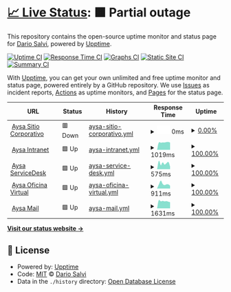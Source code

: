 # [📈 Live Status](https://nachosalvi.github.io/upptime): <!--live status--> **🟧 Partial outage**

This repository contains the open-source uptime monitor and status page for [Dario Salvi](https://nachosalvi.github.io/upptime), powered by [Upptime](https://github.com/upptime/upptime).

[![Uptime CI](https://github.com/nachosalvi/upptime/workflows/Uptime%20CI/badge.svg)](https://github.com/nachosalvi/upptime/actions?query=workflow%3A%22Uptime+CI%22)
[![Response Time CI](https://github.com/nachosalvi/upptime/workflows/Response%20Time%20CI/badge.svg)](https://github.com/nachosalvi/upptime/actions?query=workflow%3A%22Response+Time+CI%22)
[![Graphs CI](https://github.com/nachosalvi/upptime/workflows/Graphs%20CI/badge.svg)](https://github.com/nachosalvi/upptime/actions?query=workflow%3A%22Graphs+CI%22)
[![Static Site CI](https://github.com/nachosalvi/upptime/workflows/Static%20Site%20CI/badge.svg)](https://github.com/nachosalvi/upptime/actions?query=workflow%3A%22Static+Site+CI%22)
[![Summary CI](https://github.com/nachosalvi/upptime/workflows/Summary%20CI/badge.svg)](https://github.com/nachosalvi/upptime/actions?query=workflow%3A%22Summary+CI%22)

With [Upptime](https://upptime.js.org), you can get your own unlimited and free uptime monitor and status page, powered entirely by a GitHub repository. We use [Issues](https://github.com/nachosalvi/upptime/issues) as incident reports, [Actions](https://github.com/nachosalvi/upptime/actions) as uptime monitors, and [Pages](https://nachosalvi.github.io/upptime) for the status page.

<!--start: status pages-->
<!-- This summary is generated by Upptime (https://github.com/upptime/upptime) -->
<!-- Do not edit this manually, your changes will be overwritten -->
<!-- prettier-ignore -->
| URL | Status | History | Response Time | Uptime |
| --- | ------ | ------- | ------------- | ------ |
| <img alt="" src="https://icons.duckduckgo.com/ip3/www.aysa.com.ar.ico" height="13"> [Aysa Sitio Corporativo](https://www.aysa.com.ar) | 🟥 Down | [aysa-sitio-corporativo.yml](https://github.com/nachosalvi/upptime/commits/HEAD/history/aysa-sitio-corporativo.yml) | <details><summary><img alt="Response time graph" src="./graphs/aysa-sitio-corporativo/response-time-week.png" height="20"> 0ms</summary><br><a href="https://nachosalvi.github.io/upptime/history/aysa-sitio-corporativo"><img alt="Response time 356" src="https://img.shields.io/endpoint?url=https%3A%2F%2Fraw.githubusercontent.com%2Fnachosalvi%2Fupptime%2FHEAD%2Fapi%2Faysa-sitio-corporativo%2Fresponse-time.json"></a><br><a href="https://nachosalvi.github.io/upptime/history/aysa-sitio-corporativo"><img alt="24-hour response time 0" src="https://img.shields.io/endpoint?url=https%3A%2F%2Fraw.githubusercontent.com%2Fnachosalvi%2Fupptime%2FHEAD%2Fapi%2Faysa-sitio-corporativo%2Fresponse-time-day.json"></a><br><a href="https://nachosalvi.github.io/upptime/history/aysa-sitio-corporativo"><img alt="7-day response time 0" src="https://img.shields.io/endpoint?url=https%3A%2F%2Fraw.githubusercontent.com%2Fnachosalvi%2Fupptime%2FHEAD%2Fapi%2Faysa-sitio-corporativo%2Fresponse-time-week.json"></a><br><a href="https://nachosalvi.github.io/upptime/history/aysa-sitio-corporativo"><img alt="30-day response time 0" src="https://img.shields.io/endpoint?url=https%3A%2F%2Fraw.githubusercontent.com%2Fnachosalvi%2Fupptime%2FHEAD%2Fapi%2Faysa-sitio-corporativo%2Fresponse-time-month.json"></a><br><a href="https://nachosalvi.github.io/upptime/history/aysa-sitio-corporativo"><img alt="1-year response time 291" src="https://img.shields.io/endpoint?url=https%3A%2F%2Fraw.githubusercontent.com%2Fnachosalvi%2Fupptime%2FHEAD%2Fapi%2Faysa-sitio-corporativo%2Fresponse-time-year.json"></a></details> | <details><summary><a href="https://nachosalvi.github.io/upptime/history/aysa-sitio-corporativo">0.00%</a></summary><a href="https://nachosalvi.github.io/upptime/history/aysa-sitio-corporativo"><img alt="All-time uptime 75.84%" src="https://img.shields.io/endpoint?url=https%3A%2F%2Fraw.githubusercontent.com%2Fnachosalvi%2Fupptime%2FHEAD%2Fapi%2Faysa-sitio-corporativo%2Fuptime.json"></a><br><a href="https://nachosalvi.github.io/upptime/history/aysa-sitio-corporativo"><img alt="24-hour uptime 0.00%" src="https://img.shields.io/endpoint?url=https%3A%2F%2Fraw.githubusercontent.com%2Fnachosalvi%2Fupptime%2FHEAD%2Fapi%2Faysa-sitio-corporativo%2Fuptime-day.json"></a><br><a href="https://nachosalvi.github.io/upptime/history/aysa-sitio-corporativo"><img alt="7-day uptime 0.00%" src="https://img.shields.io/endpoint?url=https%3A%2F%2Fraw.githubusercontent.com%2Fnachosalvi%2Fupptime%2FHEAD%2Fapi%2Faysa-sitio-corporativo%2Fuptime-week.json"></a><br><a href="https://nachosalvi.github.io/upptime/history/aysa-sitio-corporativo"><img alt="30-day uptime 0.00%" src="https://img.shields.io/endpoint?url=https%3A%2F%2Fraw.githubusercontent.com%2Fnachosalvi%2Fupptime%2FHEAD%2Fapi%2Faysa-sitio-corporativo%2Fuptime-month.json"></a><br><a href="https://nachosalvi.github.io/upptime/history/aysa-sitio-corporativo"><img alt="1-year uptime 63.11%" src="https://img.shields.io/endpoint?url=https%3A%2F%2Fraw.githubusercontent.com%2Fnachosalvi%2Fupptime%2FHEAD%2Fapi%2Faysa-sitio-corporativo%2Fuptime-year.json"></a></details>
| <img alt="" src="https://icons.duckduckgo.com/ip3/intranet.aysa.com.ar.ico" height="13"> [Aysa Intranet](https://intranet.aysa.com.ar/login) | 🟩 Up | [aysa-intranet.yml](https://github.com/nachosalvi/upptime/commits/HEAD/history/aysa-intranet.yml) | <details><summary><img alt="Response time graph" src="./graphs/aysa-intranet/response-time-week.png" height="20"> 1019ms</summary><br><a href="https://nachosalvi.github.io/upptime/history/aysa-intranet"><img alt="Response time 864" src="https://img.shields.io/endpoint?url=https%3A%2F%2Fraw.githubusercontent.com%2Fnachosalvi%2Fupptime%2FHEAD%2Fapi%2Faysa-intranet%2Fresponse-time.json"></a><br><a href="https://nachosalvi.github.io/upptime/history/aysa-intranet"><img alt="24-hour response time 990" src="https://img.shields.io/endpoint?url=https%3A%2F%2Fraw.githubusercontent.com%2Fnachosalvi%2Fupptime%2FHEAD%2Fapi%2Faysa-intranet%2Fresponse-time-day.json"></a><br><a href="https://nachosalvi.github.io/upptime/history/aysa-intranet"><img alt="7-day response time 1019" src="https://img.shields.io/endpoint?url=https%3A%2F%2Fraw.githubusercontent.com%2Fnachosalvi%2Fupptime%2FHEAD%2Fapi%2Faysa-intranet%2Fresponse-time-week.json"></a><br><a href="https://nachosalvi.github.io/upptime/history/aysa-intranet"><img alt="30-day response time 1001" src="https://img.shields.io/endpoint?url=https%3A%2F%2Fraw.githubusercontent.com%2Fnachosalvi%2Fupptime%2FHEAD%2Fapi%2Faysa-intranet%2Fresponse-time-month.json"></a><br><a href="https://nachosalvi.github.io/upptime/history/aysa-intranet"><img alt="1-year response time 861" src="https://img.shields.io/endpoint?url=https%3A%2F%2Fraw.githubusercontent.com%2Fnachosalvi%2Fupptime%2FHEAD%2Fapi%2Faysa-intranet%2Fresponse-time-year.json"></a></details> | <details><summary><a href="https://nachosalvi.github.io/upptime/history/aysa-intranet">100.00%</a></summary><a href="https://nachosalvi.github.io/upptime/history/aysa-intranet"><img alt="All-time uptime 99.17%" src="https://img.shields.io/endpoint?url=https%3A%2F%2Fraw.githubusercontent.com%2Fnachosalvi%2Fupptime%2FHEAD%2Fapi%2Faysa-intranet%2Fuptime.json"></a><br><a href="https://nachosalvi.github.io/upptime/history/aysa-intranet"><img alt="24-hour uptime 100.00%" src="https://img.shields.io/endpoint?url=https%3A%2F%2Fraw.githubusercontent.com%2Fnachosalvi%2Fupptime%2FHEAD%2Fapi%2Faysa-intranet%2Fuptime-day.json"></a><br><a href="https://nachosalvi.github.io/upptime/history/aysa-intranet"><img alt="7-day uptime 100.00%" src="https://img.shields.io/endpoint?url=https%3A%2F%2Fraw.githubusercontent.com%2Fnachosalvi%2Fupptime%2FHEAD%2Fapi%2Faysa-intranet%2Fuptime-week.json"></a><br><a href="https://nachosalvi.github.io/upptime/history/aysa-intranet"><img alt="30-day uptime 100.00%" src="https://img.shields.io/endpoint?url=https%3A%2F%2Fraw.githubusercontent.com%2Fnachosalvi%2Fupptime%2FHEAD%2Fapi%2Faysa-intranet%2Fuptime-month.json"></a><br><a href="https://nachosalvi.github.io/upptime/history/aysa-intranet"><img alt="1-year uptime 99.01%" src="https://img.shields.io/endpoint?url=https%3A%2F%2Fraw.githubusercontent.com%2Fnachosalvi%2Fupptime%2FHEAD%2Fapi%2Faysa-intranet%2Fuptime-year.json"></a></details>
| <img alt="" src="https://icons.duckduckgo.com/ip3/servicedesk.aysa.com.ar.ico" height="13"> [Aysa ServiceDesk](https://servicedesk.aysa.com.ar) | 🟩 Up | [aysa-service-desk.yml](https://github.com/nachosalvi/upptime/commits/HEAD/history/aysa-service-desk.yml) | <details><summary><img alt="Response time graph" src="./graphs/aysa-service-desk/response-time-week.png" height="20"> 575ms</summary><br><a href="https://nachosalvi.github.io/upptime/history/aysa-service-desk"><img alt="Response time 1134" src="https://img.shields.io/endpoint?url=https%3A%2F%2Fraw.githubusercontent.com%2Fnachosalvi%2Fupptime%2FHEAD%2Fapi%2Faysa-service-desk%2Fresponse-time.json"></a><br><a href="https://nachosalvi.github.io/upptime/history/aysa-service-desk"><img alt="24-hour response time 257" src="https://img.shields.io/endpoint?url=https%3A%2F%2Fraw.githubusercontent.com%2Fnachosalvi%2Fupptime%2FHEAD%2Fapi%2Faysa-service-desk%2Fresponse-time-day.json"></a><br><a href="https://nachosalvi.github.io/upptime/history/aysa-service-desk"><img alt="7-day response time 575" src="https://img.shields.io/endpoint?url=https%3A%2F%2Fraw.githubusercontent.com%2Fnachosalvi%2Fupptime%2FHEAD%2Fapi%2Faysa-service-desk%2Fresponse-time-week.json"></a><br><a href="https://nachosalvi.github.io/upptime/history/aysa-service-desk"><img alt="30-day response time 602" src="https://img.shields.io/endpoint?url=https%3A%2F%2Fraw.githubusercontent.com%2Fnachosalvi%2Fupptime%2FHEAD%2Fapi%2Faysa-service-desk%2Fresponse-time-month.json"></a><br><a href="https://nachosalvi.github.io/upptime/history/aysa-service-desk"><img alt="1-year response time 1097" src="https://img.shields.io/endpoint?url=https%3A%2F%2Fraw.githubusercontent.com%2Fnachosalvi%2Fupptime%2FHEAD%2Fapi%2Faysa-service-desk%2Fresponse-time-year.json"></a></details> | <details><summary><a href="https://nachosalvi.github.io/upptime/history/aysa-service-desk">100.00%</a></summary><a href="https://nachosalvi.github.io/upptime/history/aysa-service-desk"><img alt="All-time uptime 99.13%" src="https://img.shields.io/endpoint?url=https%3A%2F%2Fraw.githubusercontent.com%2Fnachosalvi%2Fupptime%2FHEAD%2Fapi%2Faysa-service-desk%2Fuptime.json"></a><br><a href="https://nachosalvi.github.io/upptime/history/aysa-service-desk"><img alt="24-hour uptime 100.00%" src="https://img.shields.io/endpoint?url=https%3A%2F%2Fraw.githubusercontent.com%2Fnachosalvi%2Fupptime%2FHEAD%2Fapi%2Faysa-service-desk%2Fuptime-day.json"></a><br><a href="https://nachosalvi.github.io/upptime/history/aysa-service-desk"><img alt="7-day uptime 100.00%" src="https://img.shields.io/endpoint?url=https%3A%2F%2Fraw.githubusercontent.com%2Fnachosalvi%2Fupptime%2FHEAD%2Fapi%2Faysa-service-desk%2Fuptime-week.json"></a><br><a href="https://nachosalvi.github.io/upptime/history/aysa-service-desk"><img alt="30-day uptime 100.00%" src="https://img.shields.io/endpoint?url=https%3A%2F%2Fraw.githubusercontent.com%2Fnachosalvi%2Fupptime%2FHEAD%2Fapi%2Faysa-service-desk%2Fuptime-month.json"></a><br><a href="https://nachosalvi.github.io/upptime/history/aysa-service-desk"><img alt="1-year uptime 98.91%" src="https://img.shields.io/endpoint?url=https%3A%2F%2Fraw.githubusercontent.com%2Fnachosalvi%2Fupptime%2FHEAD%2Fapi%2Faysa-service-desk%2Fuptime-year.json"></a></details>
| <img alt="" src="https://icons.duckduckgo.com/ip3/oficinavirtual.web.aysa.com.ar.ico" height="13"> [Aysa Oficina Virtual](https://oficinavirtual.web.aysa.com.ar/index.html) | 🟩 Up | [aysa-oficina-virtual.yml](https://github.com/nachosalvi/upptime/commits/HEAD/history/aysa-oficina-virtual.yml) | <details><summary><img alt="Response time graph" src="./graphs/aysa-oficina-virtual/response-time-week.png" height="20"> 911ms</summary><br><a href="https://nachosalvi.github.io/upptime/history/aysa-oficina-virtual"><img alt="Response time 891" src="https://img.shields.io/endpoint?url=https%3A%2F%2Fraw.githubusercontent.com%2Fnachosalvi%2Fupptime%2FHEAD%2Fapi%2Faysa-oficina-virtual%2Fresponse-time.json"></a><br><a href="https://nachosalvi.github.io/upptime/history/aysa-oficina-virtual"><img alt="24-hour response time 581" src="https://img.shields.io/endpoint?url=https%3A%2F%2Fraw.githubusercontent.com%2Fnachosalvi%2Fupptime%2FHEAD%2Fapi%2Faysa-oficina-virtual%2Fresponse-time-day.json"></a><br><a href="https://nachosalvi.github.io/upptime/history/aysa-oficina-virtual"><img alt="7-day response time 911" src="https://img.shields.io/endpoint?url=https%3A%2F%2Fraw.githubusercontent.com%2Fnachosalvi%2Fupptime%2FHEAD%2Fapi%2Faysa-oficina-virtual%2Fresponse-time-week.json"></a><br><a href="https://nachosalvi.github.io/upptime/history/aysa-oficina-virtual"><img alt="30-day response time 870" src="https://img.shields.io/endpoint?url=https%3A%2F%2Fraw.githubusercontent.com%2Fnachosalvi%2Fupptime%2FHEAD%2Fapi%2Faysa-oficina-virtual%2Fresponse-time-month.json"></a><br><a href="https://nachosalvi.github.io/upptime/history/aysa-oficina-virtual"><img alt="1-year response time 880" src="https://img.shields.io/endpoint?url=https%3A%2F%2Fraw.githubusercontent.com%2Fnachosalvi%2Fupptime%2FHEAD%2Fapi%2Faysa-oficina-virtual%2Fresponse-time-year.json"></a></details> | <details><summary><a href="https://nachosalvi.github.io/upptime/history/aysa-oficina-virtual">100.00%</a></summary><a href="https://nachosalvi.github.io/upptime/history/aysa-oficina-virtual"><img alt="All-time uptime 99.68%" src="https://img.shields.io/endpoint?url=https%3A%2F%2Fraw.githubusercontent.com%2Fnachosalvi%2Fupptime%2FHEAD%2Fapi%2Faysa-oficina-virtual%2Fuptime.json"></a><br><a href="https://nachosalvi.github.io/upptime/history/aysa-oficina-virtual"><img alt="24-hour uptime 100.00%" src="https://img.shields.io/endpoint?url=https%3A%2F%2Fraw.githubusercontent.com%2Fnachosalvi%2Fupptime%2FHEAD%2Fapi%2Faysa-oficina-virtual%2Fuptime-day.json"></a><br><a href="https://nachosalvi.github.io/upptime/history/aysa-oficina-virtual"><img alt="7-day uptime 100.00%" src="https://img.shields.io/endpoint?url=https%3A%2F%2Fraw.githubusercontent.com%2Fnachosalvi%2Fupptime%2FHEAD%2Fapi%2Faysa-oficina-virtual%2Fuptime-week.json"></a><br><a href="https://nachosalvi.github.io/upptime/history/aysa-oficina-virtual"><img alt="30-day uptime 100.00%" src="https://img.shields.io/endpoint?url=https%3A%2F%2Fraw.githubusercontent.com%2Fnachosalvi%2Fupptime%2FHEAD%2Fapi%2Faysa-oficina-virtual%2Fuptime-month.json"></a><br><a href="https://nachosalvi.github.io/upptime/history/aysa-oficina-virtual"><img alt="1-year uptime 99.90%" src="https://img.shields.io/endpoint?url=https%3A%2F%2Fraw.githubusercontent.com%2Fnachosalvi%2Fupptime%2FHEAD%2Fapi%2Faysa-oficina-virtual%2Fuptime-year.json"></a></details>
| <img alt="" src="https://icons.duckduckgo.com/ip3/mail.aysa.com.ar.ico" height="13"> [Aysa Mail](https://mail.aysa.com.ar) | 🟩 Up | [aysa-mail.yml](https://github.com/nachosalvi/upptime/commits/HEAD/history/aysa-mail.yml) | <details><summary><img alt="Response time graph" src="./graphs/aysa-mail/response-time-week.png" height="20"> 1631ms</summary><br><a href="https://nachosalvi.github.io/upptime/history/aysa-mail"><img alt="Response time 1666" src="https://img.shields.io/endpoint?url=https%3A%2F%2Fraw.githubusercontent.com%2Fnachosalvi%2Fupptime%2FHEAD%2Fapi%2Faysa-mail%2Fresponse-time.json"></a><br><a href="https://nachosalvi.github.io/upptime/history/aysa-mail"><img alt="24-hour response time 1412" src="https://img.shields.io/endpoint?url=https%3A%2F%2Fraw.githubusercontent.com%2Fnachosalvi%2Fupptime%2FHEAD%2Fapi%2Faysa-mail%2Fresponse-time-day.json"></a><br><a href="https://nachosalvi.github.io/upptime/history/aysa-mail"><img alt="7-day response time 1631" src="https://img.shields.io/endpoint?url=https%3A%2F%2Fraw.githubusercontent.com%2Fnachosalvi%2Fupptime%2FHEAD%2Fapi%2Faysa-mail%2Fresponse-time-week.json"></a><br><a href="https://nachosalvi.github.io/upptime/history/aysa-mail"><img alt="30-day response time 1650" src="https://img.shields.io/endpoint?url=https%3A%2F%2Fraw.githubusercontent.com%2Fnachosalvi%2Fupptime%2FHEAD%2Fapi%2Faysa-mail%2Fresponse-time-month.json"></a><br><a href="https://nachosalvi.github.io/upptime/history/aysa-mail"><img alt="1-year response time 1646" src="https://img.shields.io/endpoint?url=https%3A%2F%2Fraw.githubusercontent.com%2Fnachosalvi%2Fupptime%2FHEAD%2Fapi%2Faysa-mail%2Fresponse-time-year.json"></a></details> | <details><summary><a href="https://nachosalvi.github.io/upptime/history/aysa-mail">100.00%</a></summary><a href="https://nachosalvi.github.io/upptime/history/aysa-mail"><img alt="All-time uptime 99.77%" src="https://img.shields.io/endpoint?url=https%3A%2F%2Fraw.githubusercontent.com%2Fnachosalvi%2Fupptime%2FHEAD%2Fapi%2Faysa-mail%2Fuptime.json"></a><br><a href="https://nachosalvi.github.io/upptime/history/aysa-mail"><img alt="24-hour uptime 100.00%" src="https://img.shields.io/endpoint?url=https%3A%2F%2Fraw.githubusercontent.com%2Fnachosalvi%2Fupptime%2FHEAD%2Fapi%2Faysa-mail%2Fuptime-day.json"></a><br><a href="https://nachosalvi.github.io/upptime/history/aysa-mail"><img alt="7-day uptime 100.00%" src="https://img.shields.io/endpoint?url=https%3A%2F%2Fraw.githubusercontent.com%2Fnachosalvi%2Fupptime%2FHEAD%2Fapi%2Faysa-mail%2Fuptime-week.json"></a><br><a href="https://nachosalvi.github.io/upptime/history/aysa-mail"><img alt="30-day uptime 100.00%" src="https://img.shields.io/endpoint?url=https%3A%2F%2Fraw.githubusercontent.com%2Fnachosalvi%2Fupptime%2FHEAD%2Fapi%2Faysa-mail%2Fuptime-month.json"></a><br><a href="https://nachosalvi.github.io/upptime/history/aysa-mail"><img alt="1-year uptime 99.99%" src="https://img.shields.io/endpoint?url=https%3A%2F%2Fraw.githubusercontent.com%2Fnachosalvi%2Fupptime%2FHEAD%2Fapi%2Faysa-mail%2Fuptime-year.json"></a></details>

<!--end: status pages-->

[**Visit our status website →**](https://nachosalvi.github.io/upptime)

## 📄 License

- Powered by: [Upptime](https://github.com/upptime/upptime)
- Code: [MIT](./LICENSE) © [Dario Salvi](https://nachosalvi.github.io/upptime)
- Data in the `./history` directory: [Open Database License](https://opendatacommons.org/licenses/odbl/1-0/)
